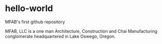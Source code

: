 # hello-world
MFAB's first github repository

MFAB, LLC is a one man Architecture, Construction and Chai Manufacturing conglomerate headquartered in Lake Oswego, Oregon.
